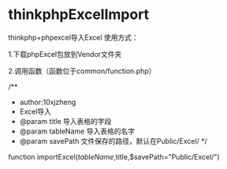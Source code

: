 # thinkphpExcelImport
thinkphp+phpexcel导入Excel
使用方式：

1.下载phpExcel包放到Vendor文件夹

2.调用函数（函数位于common/function.php）


/** 
 * author:10xjzheng
 * Excel导入
 * @param title 导入表格的字段
 * @param tableName 导入表格的名字
 * @param savePath 文件保存的路径，默认在Public/Excel/
 */


function importExcel($tableName,$title,$savePath="Public/Excel/")

